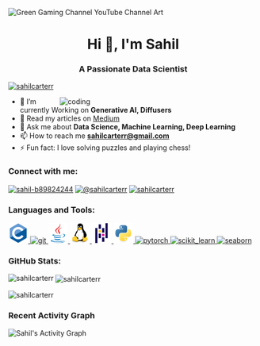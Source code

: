 ![Green Gaming Channel YouTube Channel Art](https://github.com/SahilCarterr/SahilCarterr/assets/110806554/cfd7a833-4cc6-4592-aaf2-9ba878e853a9)
<h1 align="center">Hi 👋, I'm Sahil</h1>
<h3 align="center">A Passionate Data Scientist</h3>

<p align="left"> <a href="https://github.com/ryo-ma/github-profile-trophy"><img src="https://github-profile-trophy.vercel.app/?username=sahilcarterr" alt="sahilcarterr" /></a> </p>

<img align="right" alt="coding" width="400" src="https://user-images.githubusercontent.com/55389276/140866485-8fb1c876-9a8f-4d6a-98dc-08c4981eaf70.gif">

- 🌱 I’m currently Working on **Generative AI, Diffusers**
- 📝 Read my articles on [Medium](https://medium.com/@sahilcarterr)
- 💬 Ask me about **Data Science, Machine Learning, Deep Learning**
- 📫 How to reach me **sahilcarterr@gmail.com**
- ⚡ Fun fact: I love solving puzzles and playing chess!

<h3 align="left">Connect with me:</h3>
<p align="left">
<a href="https://linkedin.com/in/sahil-b89824244" target="blank"><img align="center" src="https://raw.githubusercontent.com/rahuldkjain/github-profile-readme-generator/master/src/images/icons/Social/linked-in-alt.svg" alt="sahil-b89824244" height="30" width="40" /></a>
<a href="https://medium.com/@sahilcarterr" target="blank"><img align="center" src="https://raw.githubusercontent.com/rahuldkjain/github-profile-readme-generator/master/src/images/icons/Social/medium.svg" alt="@sahilcarterr" height="30" width="40" /></a>
<a href="https://github.com/sahilcarterr" target="blank"><img align="center" src="https://raw.githubusercontent.com/rahuldkjain/github-profile-readme-generator/master/src/images/icons/Social/github.svg" alt="sahilcarterr" height="30" width="40" /></a>
</p>

<h3 align="left">Languages and Tools:</h3>
<p align="left">
  <a href="https://www.cprogramming.com/" target="_blank" rel="noreferrer"> 
    <img src="https://raw.githubusercontent.com/devicons/devicon/master/icons/c/c-original.svg" alt="c" width="40" height="40"/> 
  </a> 
  <a href="https://git-scm.com/" target="_blank" rel="noreferrer"> 
    <img src="https://www.vectorlogo.zone/logos/git-scm/git-scm-icon.svg" alt="git" width="40" height="40"/> 
  </a> 
  <a href="https://www.java.com" target="_blank" rel="noreferrer"> 
    <img src="https://raw.githubusercontent.com/devicons/devicon/master/icons/java/java-original.svg" alt="java" width="40" height="40"/> 
  </a> 
  <a href="https://www.linux.org/" target="_blank" rel="noreferrer"> 
    <img src="https://raw.githubusercontent.com/devicons/devicon/master/icons/linux/linux-original.svg" alt="linux" width="40" height="40"/> 
  </a> 
  <a href="https://pandas.pydata.org/" target="_blank" rel="noreferrer"> 
    <img src="https://raw.githubusercontent.com/devicons/devicon/2ae2a900d2f041da66e950e4d48052658d850630/icons/pandas/pandas-original.svg" alt="pandas" width="40" height="40"/> 
  </a> 
  <a href="https://www.python.org" target="_blank" rel="noreferrer"> 
    <img src="https://raw.githubusercontent.com/devicons/devicon/master/icons/python/python-original.svg" alt="python" width="40" height="40"/> 
  </a> 
  <a href="https://pytorch.org/" target="_blank" rel="noreferrer"> 
    <img src="https://www.vectorlogo.zone/logos/pytorch/pytorch-icon.svg" alt="pytorch" width="40" height="40"/> 
  </a> 
  <a href="https://scikit-learn.org/" target="_blank" rel="noreferrer"> 
    <img src="https://upload.wikimedia.org/wikipedia/commons/0/05/Scikit_learn_logo_small.svg" alt="scikit_learn" width="40" height="40"/> 
  </a> 
  <a href="https://seaborn.pydata.org/" target="_blank" rel="noreferrer"> 
    <img src="https://seaborn.pydata.org/_images/logo-mark-lightbg.svg" alt="seaborn" width="40" height="40"/> 
  </a> 
</p>


<h3 align="left">GitHub Stats:</h3>
<p><img align="left" src="https://github-readme-stats.vercel.app/api/top-langs?username=sahilcarterr&show_icons=true&locale=en&layout=compact" alt="sahilcarterr" /></p>

<p>&nbsp;<img align="center" src="https://github-readme-stats.vercel.app/api?username=sahilcarterr&show_icons=true&locale=en" alt="sahilcarterr" /></p>

<p><img align="center" src="https://github-readme-streak-stats.herokuapp.com/?user=sahilcarterr&" alt="sahilcarterr" /></p>



### Recent Activity Graph
![Sahil's Activity Graph](https://github-readme-activity-graph.vercel.app/graph?username=sahilcarterr&theme=react-dark)
